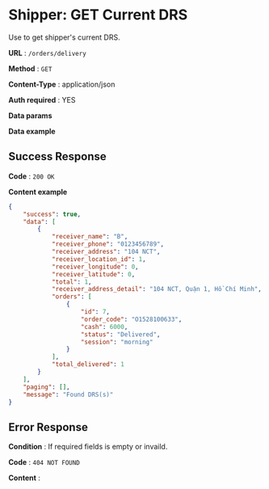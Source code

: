 # Shipper: GET Current DRS

Use to get shipper's current DRS.

**URL** : `/orders/delivery`

**Method** : `GET`

**Content-Type** : application/json

**Auth required** : YES

**Data params**

**Data example**

## Success Response

**Code** : `200 OK`

**Content example**

```json
{
    "success": true,
    "data": [
        {
            "receiver_name": "B",
            "receiver_phone": "0123456789",
            "receiver_address": "104 NCT",
            "receiver_location_id": 1,
            "receiver_longitude": 0,
            "receiver_latitude": 0,
            "total": 1,
            "receiver_address_detail": "104 NCT, Quận 1, Hồ Chí Minh",
            "orders": [
                {
                    "id": 7,
                    "order_code": "O1528100633",
                    "cash": 6000,
                    "status": "Delivered",
                    "session": "morning"
                }
            ],
            "total_delivered": 1
        }
    ],
    "paging": [],
    "message": "Found DRS(s)"
}
```

## Error Response

**Condition** : If required fields is empty or invaild.

**Code** : `404 NOT FOUND`

**Content** :

```json

```